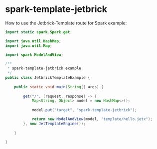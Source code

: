 spark-template-jetbrick 
==============================================

How to use the Jetbrick-Template route for Spark example:

```java
import static spark.Spark.get;

import java.util.HashMap;
import java.util.Map;

import spark.ModelAndView;

/**
 * spark-template-jetbrick example
 */
public class JetbrickTemplateExample {
	
	public static void main(String[] args) {
		
		get("/", (request, response) -> {
            Map<String, Object> model = new HashMap<>();
            
            model.put("target", "spark-template-jetbrick");

            return new ModelAndView(model, "template/hello.jetx");
        }, new JetTemplateEngine());
		
	}

}
```
